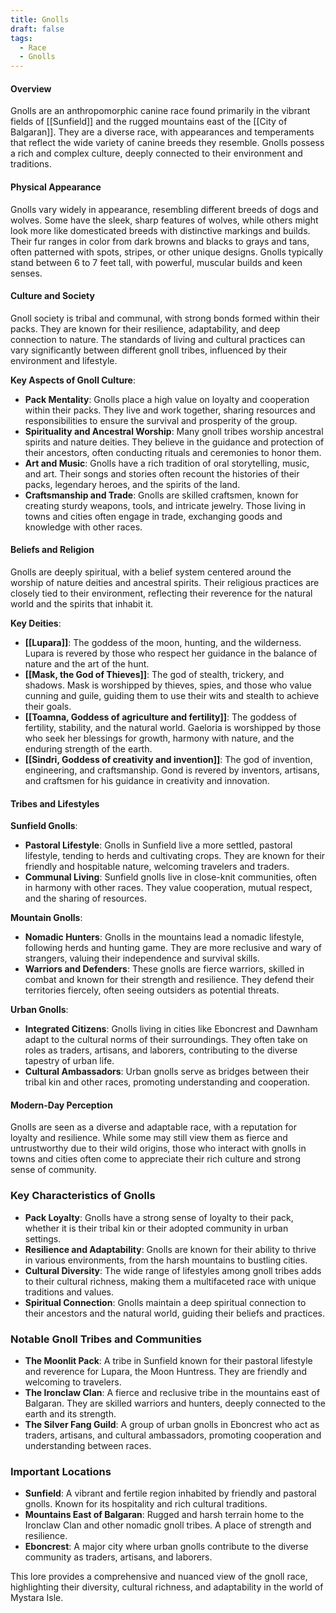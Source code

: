 ```yaml
---
title: Gnolls
draft: false
tags:
  - Race
  - Gnolls
---
```


#### Overview

Gnolls are an anthropomorphic canine race found primarily in the vibrant fields of [[Sunfield]] and the rugged mountains east of the [[City of Balgaran]]. They are a diverse race, with appearances and temperaments that reflect the wide variety of canine breeds they resemble. Gnolls possess a rich and complex culture, deeply connected to their environment and traditions.

#### Physical Appearance

Gnolls vary widely in appearance, resembling different breeds of dogs and wolves. Some have the sleek, sharp features of wolves, while others might look more like domesticated breeds with distinctive markings and builds. Their fur ranges in color from dark browns and blacks to grays and tans, often patterned with spots, stripes, or other unique designs. Gnolls typically stand between 6 to 7 feet tall, with powerful, muscular builds and keen senses.

#### Culture and Society

Gnoll society is tribal and communal, with strong bonds formed within their packs. They are known for their resilience, adaptability, and deep connection to nature. The standards of living and cultural practices can vary significantly between different gnoll tribes, influenced by their environment and lifestyle.

**Key Aspects of Gnoll Culture**:

- **Pack Mentality**: Gnolls place a high value on loyalty and cooperation within their packs. They live and work together, sharing resources and responsibilities to ensure the survival and prosperity of the group.
- **Spirituality and Ancestral Worship**: Many gnoll tribes worship ancestral spirits and nature deities. They believe in the guidance and protection of their ancestors, often conducting rituals and ceremonies to honor them.
- **Art and Music**: Gnolls have a rich tradition of oral storytelling, music, and art. Their songs and stories often recount the histories of their packs, legendary heroes, and the spirits of the land.
- **Craftsmanship and Trade**: Gnolls are skilled craftsmen, known for creating sturdy weapons, tools, and intricate jewelry. Those living in towns and cities often engage in trade, exchanging goods and knowledge with other races.

#### Beliefs and Religion

Gnolls are deeply spiritual, with a belief system centered around the worship of nature deities and ancestral spirits. Their religious practices are closely tied to their environment, reflecting their reverence for the natural world and the spirits that inhabit it.

**Key Deities**:

- **[[Lupara]]**: The goddess of the moon, hunting, and the wilderness. Lupara is revered by those who respect her guidance in the balance of nature and the art of the hunt.
- **[[Mask, the God of Thieves]]**: The god of stealth, trickery, and shadows. Mask is worshipped by thieves, spies, and those who value cunning and guile, guiding them to use their wits and stealth to achieve their goals.
- **[[Toamna, Goddess of agriculture and fertility]]**: The goddess of fertility, stability, and the natural world. Gaeloria is worshipped by those who seek her blessings for growth, harmony with nature, and the enduring strength of the earth.
- **[[Sindri, Goddess of creativity and invention]]**: The god of invention, engineering, and craftsmanship. Gond is revered by inventors, artisans, and craftsmen for his guidance in creativity and innovation.

#### Tribes and Lifestyles

**Sunfield Gnolls**:

- **Pastoral Lifestyle**: Gnolls in Sunfield live a more settled, pastoral lifestyle, tending to herds and cultivating crops. They are known for their friendly and hospitable nature, welcoming travelers and traders.
- **Communal Living**: Sunfield gnolls live in close-knit communities, often in harmony with other races. They value cooperation, mutual respect, and the sharing of resources.

**Mountain Gnolls**:

- **Nomadic Hunters**: Gnolls in the mountains lead a nomadic lifestyle, following herds and hunting game. They are more reclusive and wary of strangers, valuing their independence and survival skills.
- **Warriors and Defenders**: These gnolls are fierce warriors, skilled in combat and known for their strength and resilience. They defend their territories fiercely, often seeing outsiders as potential threats.

**Urban Gnolls**:

- **Integrated Citizens**: Gnolls living in cities like Eboncrest and Dawnham adapt to the cultural norms of their surroundings. They often take on roles as traders, artisans, and laborers, contributing to the diverse tapestry of urban life.
- **Cultural Ambassadors**: Urban gnolls serve as bridges between their tribal kin and other races, promoting understanding and cooperation.

#### Modern-Day Perception

Gnolls are seen as a diverse and adaptable race, with a reputation for loyalty and resilience. While some may still view them as fierce and untrustworthy due to their wild origins, those who interact with gnolls in towns and cities often come to appreciate their rich culture and strong sense of community.

### Key Characteristics of Gnolls

- **Pack Loyalty**: Gnolls have a strong sense of loyalty to their pack, whether it is their tribal kin or their adopted community in urban settings.
- **Resilience and Adaptability**: Gnolls are known for their ability to thrive in various environments, from the harsh mountains to bustling cities.
- **Cultural Diversity**: The wide range of lifestyles among gnoll tribes adds to their cultural richness, making them a multifaceted race with unique traditions and values.
- **Spiritual Connection**: Gnolls maintain a deep spiritual connection to their ancestors and the natural world, guiding their beliefs and practices.

### Notable Gnoll Tribes and Communities

- **The Moonlit Pack**: A tribe in Sunfield known for their pastoral lifestyle and reverence for Lupara, the Moon Huntress. They are friendly and welcoming to travelers.
- **The Ironclaw Clan**: A fierce and reclusive tribe in the mountains east of Balgaran. They are skilled warriors and hunters, deeply connected to the earth and its strength.
- **The Silver Fang Guild**: A group of urban gnolls in Eboncrest who act as traders, artisans, and cultural ambassadors, promoting cooperation and understanding between races.

### Important Locations

- **Sunfield**: A vibrant and fertile region inhabited by friendly and pastoral gnolls. Known for its hospitality and rich cultural traditions.
- **Mountains East of Balgaran**: Rugged and harsh terrain home to the Ironclaw Clan and other nomadic gnoll tribes. A place of strength and resilience.
- **Eboncrest**: A major city where urban gnolls contribute to the diverse community as traders, artisans, and laborers.

This lore provides a comprehensive and nuanced view of the gnoll race, highlighting their diversity, cultural richness, and adaptability in the world of Mystara Isle.
